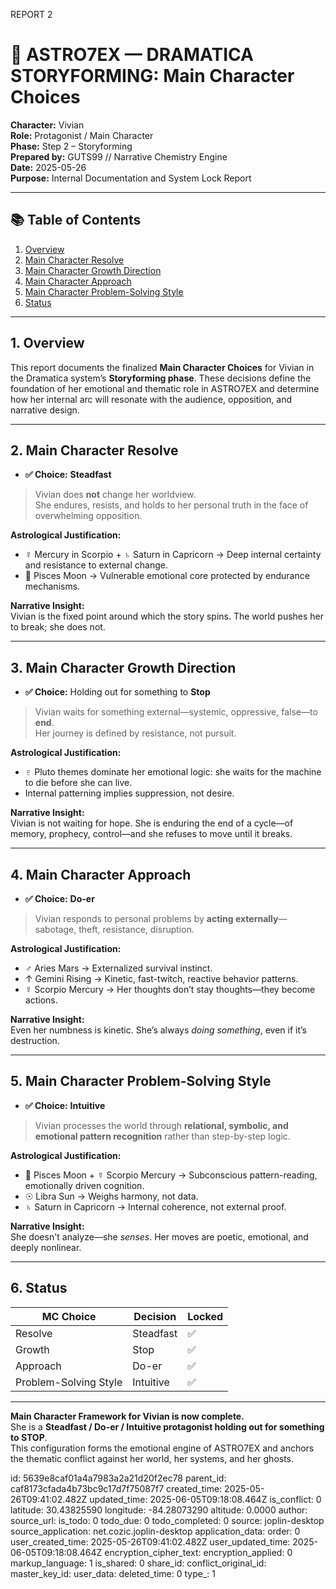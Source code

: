 REPORT 2



# 📑 ASTRO7EX — DRAMATICA STORYFORMING: Main Character Choices  
**Character:** Vivian  
**Role:** Protagonist / Main Character  
**Phase:** Step 2 – Storyforming  
**Prepared by:** GUTS99 // Narrative Chemistry Engine  
**Date:** 2025-05-26  
**Purpose:** Internal Documentation and System Lock Report  

---

## 📚 Table of Contents  
1. [Overview](#1-overview)  
2. [Main Character Resolve](#2-main-character-resolve)  
3. [Main Character Growth Direction](#3-main-character-growth-direction)  
4. [Main Character Approach](#4-main-character-approach)  
5. [Main Character Problem-Solving Style](#5-main-character-problem-solving-style)  
6. [Status](#6-status)

---

## 1. Overview

This report documents the finalized **Main Character Choices** for Vivian in the Dramatica system’s **Storyforming phase**. These decisions define the foundation of her emotional and thematic role in ASTRO7EX and determine how her internal arc will resonate with the audience, opposition, and narrative design.

---

## 2. Main Character Resolve

- **✅ Choice:** **Steadfast**

> Vivian does **not** change her worldview.  
> She endures, resists, and holds to her personal truth in the face of overwhelming opposition.

**Astrological Justification:**
- ☿ Mercury in Scorpio + ♄ Saturn in Capricorn → Deep internal certainty and resistance to external change.
- 🌙 Pisces Moon → Vulnerable emotional core protected by endurance mechanisms.

**Narrative Insight:**  
Vivian is the fixed point around which the story spins. The world pushes her to break; she does not.

---

## 3. Main Character Growth Direction

- **✅ Choice:** Holding out for something to **Stop**

> Vivian waits for something external—systemic, oppressive, false—to **end**.  
> Her journey is defined by resistance, not pursuit.

**Astrological Justification:**
- ♇ Pluto themes dominate her emotional logic: she waits for the machine to die before she can live.
- Internal patterning implies suppression, not desire.

**Narrative Insight:**  
Vivian is not waiting for hope. She is enduring the end of a cycle—of memory, prophecy, control—and she refuses to move until it breaks.

---

## 4. Main Character Approach

- **✅ Choice:** **Do-er**

> Vivian responds to personal problems by **acting externally**—sabotage, theft, resistance, disruption.

**Astrological Justification:**
- ♂ Aries Mars → Externalized survival instinct.
- ↑ Gemini Rising → Kinetic, fast-twitch, reactive behavior patterns.
- ☿ Scorpio Mercury → Her thoughts don’t stay thoughts—they become actions.

**Narrative Insight:**  
Even her numbness is kinetic. She’s always *doing something*, even if it’s destruction.

---

## 5. Main Character Problem-Solving Style

- **✅ Choice:** **Intuitive**

> Vivian processes the world through **relational, symbolic, and emotional pattern recognition** rather than step-by-step logic.

**Astrological Justification:**
- 🌙 Pisces Moon + ☿ Scorpio Mercury → Subconscious pattern-reading, emotionally driven cognition.
- ☉ Libra Sun → Weighs harmony, not data.
- ♄ Saturn in Capricorn → Internal coherence, not external proof.

**Narrative Insight:**  
She doesn't analyze—she *senses*. Her moves are poetic, emotional, and deeply nonlinear.

---

## 6. Status

| MC Choice                  | Decision     | Locked |
|---------------------------|--------------|--------|
| Resolve                   | Steadfast     | ✅     |
| Growth                    | Stop          | ✅     |
| Approach                  | Do-er         | ✅     |
| Problem-Solving Style     | Intuitive     | ✅     |

---

**Main Character Framework for Vivian is now complete.**  
She is a **Steadfast / Do-er / Intuitive protagonist holding out for something to STOP**.  
This configuration forms the emotional engine of ASTRO7EX and anchors the thematic conflict against her world, her systems, and her ghosts.



id: 5639e8caf01a4a7983a2a21d20f2ec78
parent_id: caf8173cfada4b73bc9c17d7f75087f7
created_time: 2025-05-26T09:41:02.482Z
updated_time: 2025-06-05T09:18:08.464Z
is_conflict: 0
latitude: 30.43825590
longitude: -84.28073290
altitude: 0.0000
author: 
source_url: 
is_todo: 0
todo_due: 0
todo_completed: 0
source: joplin-desktop
source_application: net.cozic.joplin-desktop
application_data: 
order: 0
user_created_time: 2025-05-26T09:41:02.482Z
user_updated_time: 2025-06-05T09:18:08.464Z
encryption_cipher_text: 
encryption_applied: 0
markup_language: 1
is_shared: 0
share_id: 
conflict_original_id: 
master_key_id: 
user_data: 
deleted_time: 0
type_: 1